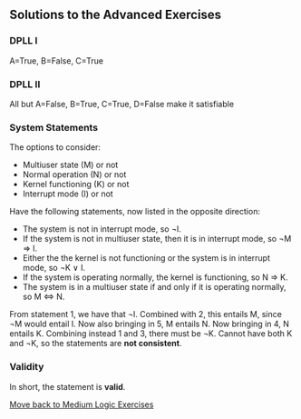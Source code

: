 ## Solutions to the Advanced Exercises

### DPLL I
A=True, B=False, C=True

### DPLL II
All but 	A=False, B=True, C=True, D=False make it satisfiable

### System Statements

The options to consider: 
- Multiuser state (M) or not
- Normal operation (N) or not 
- Kernel functioning (K) or not
- Interrupt mode (I) or not

Have the following statements, now listed in the opposite direction: 
- The system is not in interrupt mode, so ¬I. 
- If the system is not in multiuser state, then it is in interrupt mode, so ¬M ⇒ I. 
- Either the the kernel is not functioning or the system is in interrupt mode, so ¬K ∨ I. 
- If the system is operating normally, the kernel is functioning, so N ⇒ K. 
- The system is in a multiuser state if and only if it is operating normally, so M ⇔ N. 

From statement 1, we have that ¬I. Combined with 2, this entails M, since ¬M would entail I. Now also bringing in 5, M entails N. Now bringing in 4, N entails K. Combining instead 1 and 3, there must be ¬K. Cannot have both K and ¬K, so the statements are **not consistent**. 

### Validity
In short, the statement is **valid**.


[Move back to Medium Logic Exercises](https://github.com/UMdecisionsupport/DecisionSupport2023/blob/main/Logic/Medium.md)

